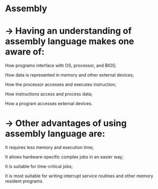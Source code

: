 # Assembly


# -> Having an understanding of assembly language makes one aware of:

How programs interface with OS, processor, and BIOS;

How data is represented in memory and other external devices;

How the processor accesses and executes instruction;

How instructions access and process data;

How a program accesses external devices.



# -> Other advantages of using assembly language are:

It requires less memory and execution time;

It allows hardware-specific complex jobs in an easier way;

It is suitable for time-critical jobs;

It is most suitable for writing interrupt service routines and other memory resident programs.
